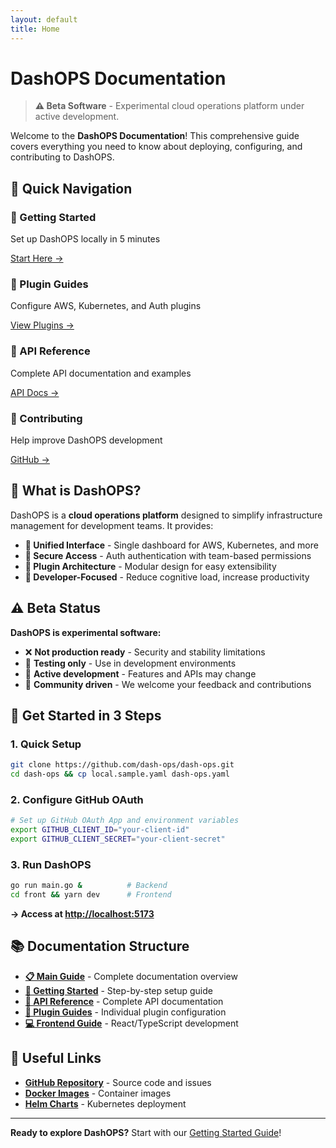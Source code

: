 ```yaml
---
layout: default
title: Home
---
```


# DashOPS Documentation

> **⚠️ Beta Software** - Experimental cloud operations platform under active development.

Welcome to the **DashOPS Documentation**! This comprehensive guide covers everything you need to know about deploying, configuring, and contributing to DashOPS.

## 🚀 Quick Navigation

<div class="grid">
  <div class="card">
    <h3>🏁 Getting Started</h3>
    <p>Set up DashOPS locally in 5 minutes</p>
    <a href="./getting-started.html" class="btn">Start Here →</a>
  </div>
  
  <div class="card">
    <h3>🔌 Plugin Guides</h3>
    <p>Configure AWS, Kubernetes, and Auth plugins</p>
    <a href="./plugins/" class="btn">View Plugins →</a>
  </div>
  
  <div class="card">
    <h3>📖 API Reference</h3>
    <p>Complete API documentation and examples</p>
    <a href="./api-reference.html" class="btn">API Docs →</a>
  </div>
  
  <div class="card">
    <h3>🤝 Contributing</h3>
    <p>Help improve DashOPS development</p>
    <a href="https://github.com/dash-ops/dash-ops" class="btn">GitHub →</a>
  </div>
</div>

## 🎯 What is DashOPS?

DashOPS is a **cloud operations platform** designed to simplify infrastructure management for development teams. It provides:

- **🔗 Unified Interface** - Single dashboard for AWS, Kubernetes, and more
- **🔐 Secure Access** - Auth authentication with team-based permissions
- **🧩 Plugin Architecture** - Modular design for easy extensibility
- **👥 Developer-Focused** - Reduce cognitive load, increase productivity

## ⚠️ Beta Status

**DashOPS is experimental software:**

- ❌ **Not production ready** - Security and stability limitations
- 🧪 **Testing only** - Use in development environments
- 🔄 **Active development** - Features and APIs may change
- 🤝 **Community driven** - We welcome your feedback and contributions

## 🏁 Get Started in 3 Steps

### **1. Quick Setup**

```bash
git clone https://github.com/dash-ops/dash-ops.git
cd dash-ops && cp local.sample.yaml dash-ops.yaml
```

### **2. Configure GitHub OAuth**

```bash
# Set up GitHub OAuth App and environment variables
export GITHUB_CLIENT_ID="your-client-id"
export GITHUB_CLIENT_SECRET="your-client-secret"
```

### **3. Run DashOPS**

```bash
go run main.go &          # Backend
cd front && yarn dev      # Frontend
```

**→ Access at [http://localhost:5173](http://localhost:5173)**

## 📚 Documentation Structure

- **[📋 Main Guide](./README.html)** - Complete documentation overview
- **[🏁 Getting Started](./getting-started.html)** - Step-by-step setup guide
- **[📖 API Reference](./api-reference.html)** - Complete API documentation
- **[🔌 Plugin Guides](./plugins/)** - Individual plugin configuration
- **[💻 Frontend Guide](../front/README.md)** - React/TypeScript development

## 🔗 Useful Links

- **[GitHub Repository](https://github.com/dash-ops/dash-ops)** - Source code and issues
- **[Docker Images](https://hub.docker.com/r/dashops/dash-ops)** - Container images
- **[Helm Charts](../helm-charts/)** - Kubernetes deployment

---

**Ready to explore DashOPS?** Start with our [Getting Started Guide](./getting-started.html)!
